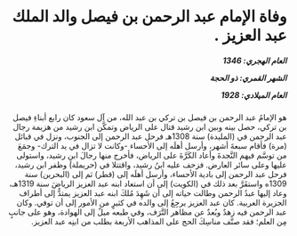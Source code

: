 <h1 dir="rtl">وفاة الإمام عبد الرحمن بن فيصل والد الملك عبد العزيز  .</h1>

<h5 dir="rtl">العام الهجري:  1346

الشهر القمري: ذو الحجة

العام الميلادي: 1928</h5>

<p dir="rtl">هو الإمامُ عبد الرحمن بن فيصل بن تركي بن عبد الله، من آل سعود كان رابع أبناءِ فيصل بن تركي، حصل بينه وبين ابن رشيد قتال على الرياض وتمكَّن ابن رشيد من هزيمة رجال عبد الرحمن في (المليدة) سنة 1308هـ فرحل عبد الرحمن إلى الجنوب، ونزل في قبائل (مرة) فأقام سبعةَ أشهر، وأرسل أهلَه إلى الأحساء -وكانت لا تزال في يد الترك- وجمَعَ من توسَّم فيهم النَّجدةَ وأعاد الكَرَّةَ على الرياض، فأخرج منها رجالَ ابنِ رشيد، واستولى عليها وعلى سائر العارض. فزحف عليه ابنُ رشيد، واقتتلا في (حريملة) وظفر ابن رشيد، فرحل عبد الرحمن إلى بادية الأحساء، وأرسل أهلَه إلى (قطر) ثم إلى (البحرين) سنة 1309ه واستقَرَّ بعد ذلك في (الكويت) إلى أن استعاد ابنه عبد العزيز الرياضَ سنة 1319هـ، وعاد إليها عبدُ الرحمن وطالت حياته إلى أن شَهِدَ مُلكَ ابنه عبد العزيز يمتدُّ إلى أطراف الجزيرة العربية. كان عبد العزيز يرجِعُ إلى والده في كثيرٍ من الأمور إلى أن توفي. وكان عبد الرحمن فيه زهدٌ وبُعدٌ عن مظاهر التَّرَف، وفي طبعه ميلٌ إلى الهوادة، وهو على جانبٍ مِن العلم؛ فقد صنَّف مناسِكَ الحج على المذاهب الأربعة بطلب من ابنِه عبد العزيز.</p></br>
